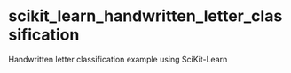 # scikit_learn_handwritten_letter_classification
Handwritten letter classification example using SciKit-Learn
